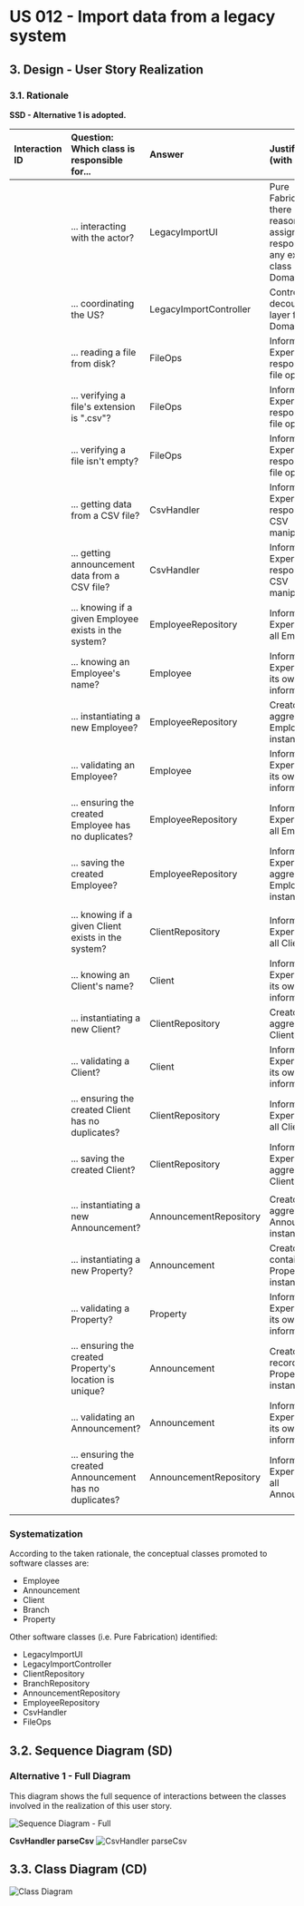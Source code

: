 # US 012 - Import data from a legacy system

## 3. Design - User Story Realization 

### 3.1. Rationale

**SSD - Alternative 1 is adopted.**



| Interaction ID | Question: Which class is responsible for...              | Answer                 | Justification (with patterns)                                                                                  |
|:---------------|:---------------------------------------------------------|:-----------------------|:---------------------------------------------------------------------------------------------------------------|
|                | ... interacting with the actor?                          | LegacyImportUI         | 	Pure Fabrication: there is no reason to assign this responsibility to any existing class in the Domain Model. |
|                | ... coordinating the US?	                                | LegacyImportController | Controller: decouple the UI layer from the Domain Layer                                                        |
|                | ... reading a file from disk?                            | FileOps                | Information Expert: responsible for file operations                                                            |
|                | ... verifying a file's extension is ".csv"?              | FileOps                | Information Expert: responsible for file operations                                                            |
|                | ... verifying a file isn't empty?                        | FileOps                | Information Expert: responsible for file operations                                                            |
|                | ... getting data from a CSV file?                        | CsvHandler             | Information Expert: responsible for CSV manipulation                                                           |
|                | ... getting announcement data from a CSV file?           | CsvHandler             | Information Expert: responsible for CSV manipulation                                                           |
|                | ... knowing if a given Employee exists in the system?    | EmployeeRepository     | Information Expert: knows all Employees                                                                        |
|                | ... knowing an Employee's name?                          | Employee               | Information Expert: knows its own information                                                                  |
|                | ... instantiating a new Employee?                        | EmployeeRepository     | Creator (rule 1): aggregates Employee instances                                                                |
|                | ... validating an Employee?                              | Employee               | Information Expert: knows its own information                                                                  |
|                | ... ensuring the created Employee has no duplicates?     | EmployeeRepository     | Information Expert: knows all Employees                                                                        |
|                | ... saving the created Employee?                         | EmployeeRepository     | Information Expert: aggregates Employee instances                                                              |
|                |                                                          |                        |                                                                                                                |
|                | ... knowing if a given Client exists in the system?      | ClientRepository       | Information Expert: knows all Clients                                                                          |
|                | ... knowing an Client's name?                            | Client                 | Information Expert: knows its own information                                                                  |
|                | ... instantiating a new Client?                          | ClientRepository       | Creator (rule 1): aggregates Client instances                                                                  |
|                | ... validating a Client?                                 | Client                 | Information Expert: knows its own information                                                                  |
|                | ... ensuring the created Client has no duplicates?       | ClientRepository       | Information Expert: knows all Clients                                                                          |
|                | ... saving the created Client?                           | ClientRepository       | Information Expert: aggregates Client instances                                                                |
|                |                                                          |                        |                                                                                                                |
|                | ... instantiating a new Announcement?                    | AnnouncementRepository | Creator (rule 1): aggregates Announcement instances                                                            |
|                | ... instantiating a new Property?                        | Announcement           | Creator (rule 1): contains Property instances                                                                  |
|                | ... validating a Property?                               | Property               | Information Expert: knows its own information                                                                  |
|                | ... ensuring the created Property's location is unique?  | Announcement           | Creator (rule 2): records Property instances                                                                   |
|                | ... validating an Announcement?                          | Announcement           | Information Expert: knows its own information                                                                  |
|                | ... ensuring the created Announcement has no duplicates? | AnnouncementRepository | Information Expert: knows all Announcements                                                                    |
|                |                                                          |                        |                                                                                                                |
|                |                                                          |                        |                                                                                                                |


### Systematization ##

According to the taken rationale, the conceptual classes promoted to software classes are: 

 * Employee
 * Announcement
 * Client
 * Branch
 * Property

Other software classes (i.e. Pure Fabrication) identified: 

 * LegacyImportUI  
 * LegacyImportController
 * ClientRepository
 * BranchRepository
 * AnnouncementRepository
 * EmployeeRepository
 * CsvHandler
 * FileOps


## 3.2. Sequence Diagram (SD)

### Alternative 1 - Full Diagram

This diagram shows the full sequence of interactions between the classes involved in the realization of this user story.

![Sequence Diagram - Full](svg/us012-sequence-diagram.svg)

**CsvHandler parseCsv**
![CsvHandler parseCsv](svg/SD_CsvHandler_parseCsv.svg)

## 3.3. Class Diagram (CD)
![Class Diagram](svg/us012-class-diagram.svg)

